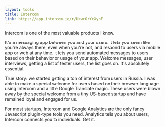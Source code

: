 ```yaml
---
layout: tools
title: Intercom
link: https://app.intercom.io/r/UkwrOrYcXyhF
---
```


Intercom is one of the most valuable products I know.  

It's a messaging app between you and your users.  It lets you seem like you're always there, even when you're not, and respond to users via mobile app or web at any time.  It lets you send automated messages to users based on their behavior or usage of your app.  Welcome messages, user interviews, getting a list of tester users, the list goes on. It's absolutely essential.

True story: we started getting a ton of interest from users in Russia.  I was able to make a special welcome for users based on their browser language using Intercom and a little Google Translate magic.  These users were blown away by the special welcome from a tiny US-based startup and have remained loyal and engaged for us.

For most startups, Intercom and Google Analytics are the only fancy Javascript plugin-type tools you need.  Analytics tells you about users, Intercom connects you to individuals.  Get it.
